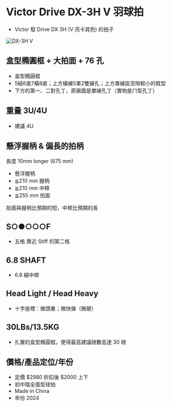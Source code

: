 # **Victor Drive DX-3H V 羽球拍**

- Victor 馭 Drive DX 3H (V 亮卡其色) 的拍子

![**DX-3H V**](victor.dx-3h.v.jpg) 

## **盒型橢圓框 + 大拍面 + 76 孔**

- 盒型橢圓框
- 5結6直7橫8直；上方橫線5單2雙線孔；上方單線區空隙較小的框型
- 下方的第一、二對孔丁，原廠圖是單線孔丁（實物是ㄇ型孔丁）

## **重量 3U/4U**

- 建議 4U

## **懸浮握柄 & 偏長的拍柄**

長度 10mm longer (675 mm)

- 懸浮握柄
- ≦210 mm 握柄
- ≧210 mm 中桿
- ≦255 mm 拍面

拍面與握柄比預期的短，中桿比預期的長

## **S○●○○○F**

- 五格 靠近 Stiff 的第二格

## **6.8 SHAFT**

- 6.8 細中桿

## **Head Light / Head Heavy**

- 十字座標：微頭重；微快彈（微硬）

## **30LBs/13.5KG**

- 扎實的盒型橢圓框，使得最高建議磅數高達 30 磅

## **價格/產品定位/年份**

- 定價 $2980 折扣後 $2000 上下
- 初中階全面型球拍
- Made in China
- 年份 2024
